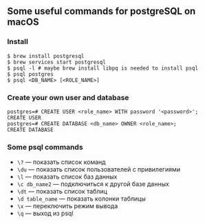 ## Some useful commands for postgreSQL on macOS

### Install
```
$ brew install postgresql
$ brew services start postgresql
$ psql -l # maybe brew install libpq is needed to install psql
$ psql postgres
$ psql <DB_NAME> [<ROLE_NAME>]
```

### Create your own user and database
```
postgres=# CREATE USER <role_name> WITH password '<password>';
CREATE USER
postgres=# CREATE DATABASE <db_name> OWNER <role_name>;
CREATE DATABASE
```

### Some psql commands

* `\?` — показать список команд
* `\du` — показать список пользователей с привилегиями
* `\l` — показать список баз данных
* `\с db_name2` — подключиться к другой базе данных
* `\dt` — показать список таблиц
* `\d table_name` — показать колонки таблицы
* `\x` — переключить режим вывода
* `\q` — выход из psql
